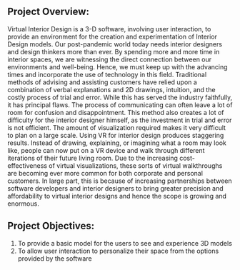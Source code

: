 ## Project Overview:
Virtual Interior Design is a 3-D software, involving user interaction, to provide an environment for the creation and experimentation of Interior Design models.
Our post-pandemic world today needs interior designers and design thinkers more than ever. By spending more and more time in interior spaces, we are witnessing the direct connection between our environments and well-being. Hence, we must keep up with the advancing times and incorporate the use of technology in this field.
Traditional methods of advising and assisting customers have relied upon a combination of verbal explanations and 2D drawings, intuition, and the costly process of trial and error. While this has served the industry faithfully, it has principal flaws. The process of communicating can often leave a lot of room for confusion and disappointment.
This method also creates a lot of difficulty for the interior designer himself, as the investment in trial and error is not efficient. The amount of visualization required makes it very difficult to plan on a large scale.
Using VR for interior design produces staggering results. Instead of drawing, explaining, or imagining what a room may look like, people can now put on a VR device and walk through different iterations of their future living room. Due to the increasing cost-effectiveness of virtual visualizations, these sorts of virtual walkthroughs are becoming ever more common for both corporate and personal customers. In large part, this is because of increasing partnerships between software developers and interior designers to bring greater precision and affordability to virtual interior designs and hence the scope is growing and enormous.

## Project Objectives:
1. To provide a basic model for the users to see and experience 3D models
2. To allow user interaction to personalize their space from the options provided by the software
